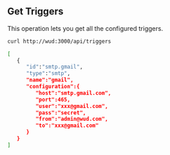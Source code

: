 ## Get Triggers

This operation lets you get all the configured triggers.

```bash
curl http://wud:3000/api/triggers

[
   {
      "id":"smtp.gmail",
      "type":"smtp",
      "name":"gmail",
      "configuration":{
         "host":"smtp.gmail.com",
         "port":465,
         "user":"xxx@gmail.com",
         "pass":"secret",
         "from":"admin@wud.com",
         "to":"xxx@gmail.com"
      }
   }
]
```
